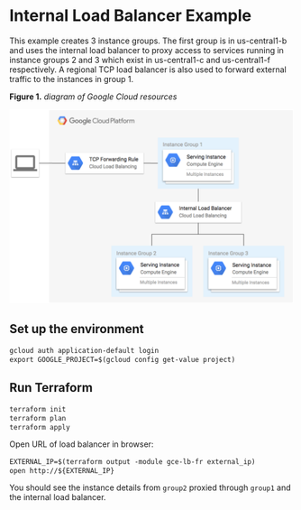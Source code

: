 # Internal Load Balancer Example

This example creates 3 instance groups. The first group is in us-central1-b and uses the internal load balancer to proxy access to services running in instance groups 2 and 3 which exist in us-central1-c and us-central1-f respectively. A regional TCP load balancer is also used to forward external traffic to the instances in group 1.

**Figure 1.** *diagram of Google Cloud resources*

![architecture diagram](diagram.png)

## Set up the environment

```shell
gcloud auth application-default login
export GOOGLE_PROJECT=$(gcloud config get-value project)
```

## Run Terraform

```shell
terraform init
terraform plan
terraform apply
```

Open URL of load balancer in browser:

```shell
EXTERNAL_IP=$(terraform output -module gce-lb-fr external_ip)
open http://${EXTERNAL_IP}
```

You should see the instance details from `group2` proxied through `group1` and the internal load balancer.
